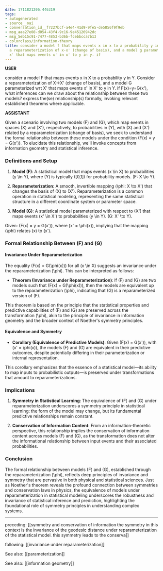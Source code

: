 ```yaml
---
date: 1711821206.446319
tags:
- autogenerated
- source__oai
- conversation_id__f7227bcf-a4e4-41d9-9fe5-de5856f9f9eb
- msg_aaa27e08-d054-43f4-9c16-9e45126942dc
- msg_5eb15c91-7477-4853-b36b-fcebbcca7b13
- colorclass/information-theory
title: consider a model f that maps events x in x to a probability y in y. consider
  a reparameterization of x-x' (change of basis), and a model g parameterized wrt
  x' that maps events x' in x' to y in y. if
---
```


**USER**

consider a model F that maps events x in X to a probability y in Y. Consider a reparameterization of X->X' (change of basis), and a model G parameterized wrt X' that maps events x' in X' to y in Y. if F(x)=y=G(x'), what inferences can we draw about the relationship between these two models? express the(se) relationship(s) formally, invoking relevant established theorems where applicable.


**ASSISTANT**

Given a scenario involving two models \(F\) and \(G\), which map events in spaces \(X\) and \(X'\), respectively, to probabilities in \(Y\), with \(X\) and \(X'\) related by a reparameterization (change of basis), we seek to understand the formal relationship between these models under the condition \(F(x) = y = G(x')\). To elucidate this relationship, we'll invoke concepts from information geometry and statistical inference.

### Definitions and Setup

1. **Model \(F\)**: A statistical model that maps events \(x \in X\) to probabilities \(y \in Y\), where \(Y\) is typically \([0,1]\) for probability models. \(F: X \to Y\).

2. **Reparameterization**: A smooth, invertible mapping \(\phi: X \to X'\) that changes the basis of \(X\) to \(X'\). Reparameterization is a common operation in statistical modeling, representing the same statistical structure in a different coordinate system or parameter space.

3. **Model \(G\)**: A statistical model parameterized with respect to \(X'\) that maps events \(x' \in X'\) to probabilities \(y \in Y\). \(G: X' \to Y\).

Given: \(F(x) = y = G(x')\), where \(x' = \phi(x)\), implying that the mapping \(\phi\) relates \(x\) to \(x'\).

### Formal Relationship Between \(F\) and \(G\)

#### Invariance Under Reparameterization

The equality \(F(x) = G(\phi(x))\) for all \(x \in X\) suggests an invariance under the reparameterization \(\phi\). This can be interpreted as follows:

- **Theorem (Invariance under Reparameterization)**: If \(F\) and \(G\) are two models such that \(F(x) = G(\phi(x))\), then the models are equivalent up to the reparameterization \(\phi\), indicating that \(G\) is a reparameterized version of \(F\).

This theorem is based on the principle that the statistical properties and predictive capabilities of \(F\) and \(G\) are preserved across the transformation \(\phi\), akin to the principle of invariance in information geometry and the broader context of Noether's symmetry principles.

#### Equivalence and Symmetry

- **Corollary (Equivalence of Predictive Models)**: Given \(F(x) = G(x')\), with \(x' = \phi(x)\), the models \(F\) and \(G\) are equivalent in their predictive outcomes, despite potentially differing in their parameterization or internal representation.

This corollary emphasizes that the essence of a statistical model—its ability to map inputs to probabilistic outputs—is preserved under transformations that amount to reparameterizations.

### Implications

1. **Symmetry in Statistical Learning**: The equivalence of \(F\) and \(G\) under reparameterization underscores a symmetry principle in statistical learning: the form of the model may change, but its fundamental predictive relationships remain constant.

2. **Conservation of Information Content**: From an information-theoretic perspective, this relationship implies the conservation of information content across models \(F\) and \(G\), as the transformation does not alter the informational relationship between input events and their associated probabilities.

### Conclusion

The formal relationship between models \(F\) and \(G\), established through the reparameterization \(\phi\), reflects deep principles of invariance and symmetry that are pervasive in both physical and statistical sciences. Just as Noether's theorem reveals the profound connection between symmetries and conservation laws in physics, the equivalence of models under reparameterization in statistical modeling underscores the robustness and invariance of statistical inference and prediction, highlighting the foundational role of symmetry principles in understanding complex systems.


---

preceding: [[symmetry and conservation of information the symmetry in this context is the invariance of the geodesic distance under reparameterization of the statistical model. this symmetry leads to the conserva]]  


following: [[invariance under reparameterization]]

See also: [[parameterization]]


See also: [[information geometry]]